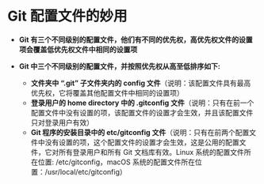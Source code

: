 # Git 配置文件的妙用

- **Git 有三个不同级别的配置文件，他们有不同的优先权，高优先权文件的设置项会覆盖低优先权文件中相同的设置项**

- **Git 中三个不同级别的配置文件，并按照优先权从高至低排序如下:**

  - **文件夹中 “.git” 子文件夹内的 config 文件**（说明：该配置文件具有最高优先权，它将覆盖其他配置文件中相同的设置项）
  - **登录用户的 home directory 中的 .gitconfig 文件**（说明：只有在前一个配置文件中没有设置的项，该配置文件的设置才会生效，并且该配置文件只对登录用户有效）
  - **Git 程序的安装目录中的 etc/gitconfig 文件**（说明：只有在前两个配置文件中没有设置的项，这个配置文件的设置才会生效，这是公用的配置文件，它对所有登录用户和所有 Git 文档库有效。Linux 系统的配置文件所在位置: /etc/gitconfig，macOS 系统的配置文件所在位置：/usr/local/etc/gitconfig）
